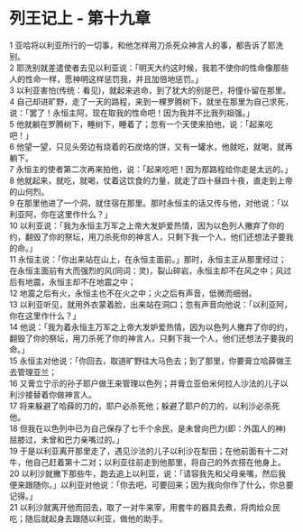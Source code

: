 # 列王记上 - 第十九章
  
 1 亚哈将以利亚所行的一切事，和他怎样用刀杀死众神言人的事，都告诉了耶洗别。  
 2 耶洗别就差遣使者去见以利亚说：「明天大约这时候，我若不使你的性命像那些人的性命一样，愿神明这样惩罚我，并且加倍地惩罚。」  
 3 以利亚害怕(传统：看见)，就起来逃命，到了犹大的别是巴，将僮仆留在那里。  
 4 自己却进旷野，走了一天的路程，来到一棵罗腾树下，就坐在那里为自己求死，说：「罢了！永恒主阿，现在取我的性命吧！因为我并不比我列祖强。」  
 5 他就躺在罗腾树下，睡树下，睡着了；忽有一个天使来拍他，说：「起来吃吧！」  
 6 他望一望，只见头旁边有烧着的石炭烙的饼，又有一罐水，他就吃，就喝，就再躺下。  
 7 永恒主的使者第二次再来拍他，说：「起来吃吧！因为那路程给你走是太远的。」  
 8 他就起来，就吃，就喝，仗着这饮食的力量，就走了四十昼四十夜，直走到上帝的山何烈。  
 9 在那里他进了一个洞，就住宿在那里。那时永恒主的话又传与他，对他说：「以利亚阿，你在这里作什么？」  
 10 以利亚说：「我为永恒主万军之上帝大发妒爱热情，因为以色列人撇弃了你的约，翻毁了你的祭坛，用刀杀死你的神言人，只剩下我一个人，他们还想法子要我的命。」  
 11 永恒主说：「你出来站在山上，在永恒主面前。」那时，永恒主正从那里经过；在永恒主面前有大而强烈的风(同词：灵)，裂山碎岩，永恒主却不在风之中；风过后有地震，永恒主却不在地震之中；  
 12 地震之后有火，永恒主也不在火之中；火之后有声音，低微而细弱。  
 13 以利亚听见，就用外衣蒙着脸，出来站在洞口；忽有声音向他说：「以利亚阿，你在这里作什么？」  
 14 他说：「我为着永恒主万军之上帝大发妒爱热情，因为以色列人撇弃了你的约，翻毁了你的祭坛，用刀杀死了你的神言人，只剩下我一个人，他们还想法子要我的命。」  
 15 永恒主对他说：「你回去，取道旷野往大马色去；到了那里，你要膏立哈薛做王去管理亚兰；  
 16 又膏立宁示的孙子耶户做王来管理以色列；并膏立亚伯米何拉人沙法的儿子以利沙接替着你做神言人。  
 17 将来躲避了哈薛的刀的，耶户必杀死他；躲避了耶户的刀的，以利沙必杀死他。  
 18 但我在以色列中已为自己保存了七千个余民，是未曾向巴力(即：外国人的神)屈膝过，未曾和巴力亲嘴过的。」  
 19 于是以利亚离开那里走了，遇见沙法的儿子以利沙在犁田；在他前面有十二对牛，他自己赶着第十二对；以利亚往前走到他那里，将自己的外衣搭在他身上。  
 20 以利沙就撇下那些牛，跑去追上以利亚，说：「请容我先和父母亲嘴，然后我便来跟随你。」以利亚对他说：「你去吧，可要回来；因为我向你作了什么，你总要记得。」  
 21 以利沙就离开他而回去，取了一对牛来宰，用套牛的器具去煮，将肉给众民吃；随后就起身去跟随以利亚，做他的助手。